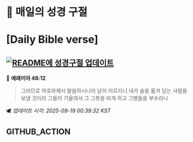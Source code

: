 # 🙏 매일의 성경 구절
# [Daily Bible verse]
## [![README에 성경구절 업데이트](https://github.com/DONGSUKA/first_test/actions/workflows/update-readme-bible.yml/badge.svg)](https://github.com/DONGSUKA/first_test/actions/workflows/update-readme-bible.yml)
<!-- START_BIBLE_VERSE -->
📖 **예레미야 48:12**
> 그러므로 여호와께서 말씀하시니라 날이 이르리니 내가 술을 옮겨 담는 사람을 보낼 것이라 그들이 기울여서 그 그릇을 비게 하고 그병들을 부수리니

🕊️ _업데이트 시각: 2025-09-19 00:39:32 KST_
  <!-- END_BIBLE_VERSE -->
## GITHUB_ACTION
